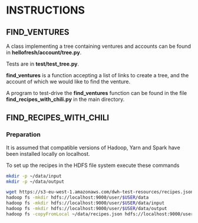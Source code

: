 # INSTRUCTIONS

## FIND_VENTURES

A class implementing a tree containing ventures and accounts can be found in **hellofresh/account/tree.py**.

Tests are in **test/test_tree.py**.

**find_ventures** is a function accepting a list of links to create a tree, and the account of which we would like to find the venture.

A program to test-drive the **find_ventures** function can be found in the file **find_recipes_with_chili.py** in the main directory.

## FIND_RECIPES_WITH_CHILI

### Preparation

It is assumed that compatible versions of Hadoop, Yarn and Spark have been installed locally on localhost.

To set up the recipes in the HDFS file system execute these commands

```bash
mkdir -p ~/data/input
mkdir -p ~/data/output

wget https://s3-eu-west-1.amazonaws.com/dwh-test-resources/recipes.json -P ~/data/input
hadoop fs -mkdir hdfs://localhost:9000/user/$USER/data
hadoop fs -mkdir hdfs://localhost:9000/user/$USER/data/input
hadoop fs -mkdir hdfs://localhost:9000/user/$USER/data/output
hadoop fs -copyFromLocal ~/data/recipes.json hdfs://localhost:9000/user/$USER/data/input/recipes.json
```
